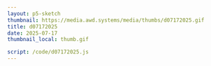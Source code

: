 ```yaml
---
layout: p5-sketch
thumbnail: https://media.awd.systems/media/thumbs/d07172025.gif
title: d07172025
date: 2025-07-17
thumbnail_local: thumb.gif

script: /code/d07172025.js
---
```

